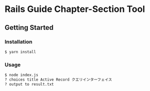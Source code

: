 # Rails Guide Chapter-Section Tool

## Getting Started

### Installation

```bash
$ yarn install
```

### Usage

```bash
$ node index.js
? choices title Active Record クエリインターフェイス
? output to result.txt
```
